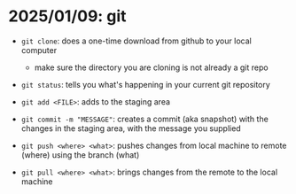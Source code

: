 # 2025/01/09: git

- `git clone`: does a one-time download from github to your local computer
    - make sure the directory you are cloning is not already a git repo
- `git status`: tells you what's happening in your current git repository
- `git add <FILE>`: adds <FILE> to the staging area
- `git commit -m "MESSAGE"`: creates a commit (aka snapshot) with the changes in the staging area, with the message you supplied

- `git push <where> <what>`: pushes changes from local machine to remote (where) using the branch (what)
- `git pull <where> <what>`: brings changes from the remote to the local machine
